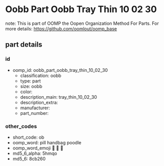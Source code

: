 # Oobb Part Oobb Tray Thin 10 02 30  

note: This is part of OOMP the Oopen Organization Method For Parts. For more details: https://github.com/oomlout/oomp_base

##  part details





### id
* oomp_id: oobb_part_oobb_tray_thin_10_02_30
  * classification: oobb
  * type: part
  * size: oobb
  * color: 
  * description_main: tray_thin_10_02_30
  * description_extra: 
  * manufacturer: 
  * part_number: 

### other_codes
* short_code: ob
* oomp_word: pill handbag poodle
* oomp_word_emoji :pill: :handbag: :poodle:
* md5_6_alpha: 5hmqo
* md5_6: 8cb260
